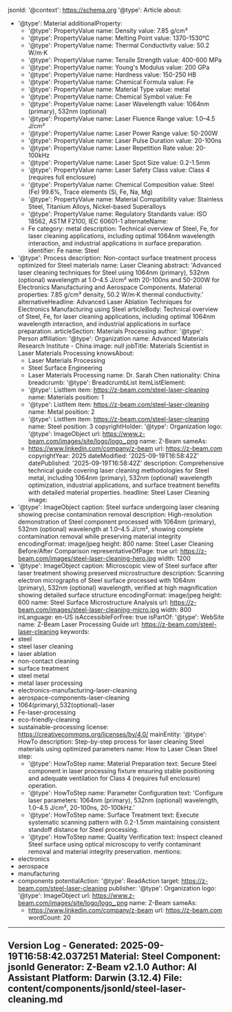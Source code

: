 jsonld:
  '@context': https://schema.org
  '@type': Article
  about:
  - '@type': Material
    additionalProperty:
    - '@type': PropertyValue
      name: Density
      value: 7.85 g/cm³
    - '@type': PropertyValue
      name: Melting Point
      value: 1370-1530°C
    - '@type': PropertyValue
      name: Thermal Conductivity
      value: 50.2 W/m·K
    - '@type': PropertyValue
      name: Tensile Strength
      value: 400-600 MPa
    - '@type': PropertyValue
      name: Young's Modulus
      value: 200 GPa
    - '@type': PropertyValue
      name: Hardness
      value: 150-250 HB
    - '@type': PropertyValue
      name: Chemical Formula
      value: Fe
    - '@type': PropertyValue
      name: Material Type
      value: metal
    - '@type': PropertyValue
      name: Chemical Symbol
      value: Fe
    - '@type': PropertyValue
      name: Laser Wavelength
      value: 1064nm (primary), 532nm (optional)
    - '@type': PropertyValue
      name: Laser Fluence Range
      value: 1.0–4.5 J/cm²
    - '@type': PropertyValue
      name: Laser Power Range
      value: 50-200W
    - '@type': PropertyValue
      name: Laser Pulse Duration
      value: 20-100ns
    - '@type': PropertyValue
      name: Laser Repetition Rate
      value: 20-100kHz
    - '@type': PropertyValue
      name: Laser Spot Size
      value: 0.2-1.5mm
    - '@type': PropertyValue
      name: Laser Safety Class
      value: Class 4 (requires full enclosure)
    - '@type': PropertyValue
      name: Chemical Composition
      value: Steel (Fe) 99.6%, Trace elements (Si, Fe, Na, Mg)
    - '@type': PropertyValue
      name: Material Compatibility
      value: Stainless Steel, Titanium Alloys, Nickel-based Superalloys
    - '@type': PropertyValue
      name: Regulatory Standards
      value: ISO 18562, ASTM F2100, IEC 60601-1
    alternateName:
    - Fe
    category: metal
    description: Technical overview of Steel, Fe, for laser cleaning applications,
      including optimal 1064nm wavelength interaction, and industrial applications
      in surface preparation.
    identifier: Fe
    name: Steel
  - '@type': Process
    description: Non-contact surface treatment process optimized for Steel materials
    name: Laser Cleaning
  abstract: 'Advanced laser cleaning techniques for Steel using 1064nm (primary),
    532nm (optional) wavelength at 1.0–4.5 J/cm² with 20-100ns and 50-200W for Electronics
    Manufacturing and Aerospace Components. Material properties: 7.85 g/cm³ density,
    50.2 W/m·K thermal conductivity.'
  alternativeHeadline: Advanced Laser Ablation Techniques for Electronics Manufacturing
    using Steel
  articleBody: Technical overview of Steel, Fe, for laser cleaning applications, including
    optimal 1064nm wavelength interaction, and industrial applications in surface
    preparation.
  articleSection: Materials Processing
  author:
    '@type': Person
    affiliation:
      '@type': Organization
      name: Advanced Materials Research Institute - China
    image: null
    jobTitle: Materials Scientist in Laser Materials Processing
    knowsAbout:
    - Laser Materials Processing
    - Steel Surface Engineering
    - Laser Materials Processing
    name: Dr. Sarah Chen
    nationality: China
  breadcrumb:
    '@type': BreadcrumbList
    itemListElement:
    - '@type': ListItem
      item: https://z-beam.com/steel-laser-cleaning
      name: Materials
      position: 1
    - '@type': ListItem
      item: https://z-beam.com/steel-laser-cleaning
      name: Metal
      position: 2
    - '@type': ListItem
      item: https://z-beam.com/steel-laser-cleaning
      name: Steel
      position: 3
  copyrightHolder:
    '@type': Organization
    logo:
      '@type': ImageObject
      url: https://www.z-beam.com/images/site/logo/logo_.png
    name: Z-Beam
    sameAs:
    - https://www.linkedin.com/company/z-beam
    url: https://z-beam.com
  copyrightYear: 2025
  dateModified: '2025-09-19T16:58:42Z'
  datePublished: '2025-09-19T16:58:42Z'
  description: Comprehensive technical guide covering laser cleaning methodologies
    for Steel metal, including 1064nm (primary), 532nm (optional) wavelength optimization,
    industrial applications, and surface treatment benefits with detailed material
    properties.
  headline: Steel Laser Cleaning
  image:
  - '@type': ImageObject
    caption: Steel surface undergoing laser cleaning showing precise contamination
      removal
    description: High-resolution demonstration of Steel component processed with 1064nm
      (primary), 532nm (optional) wavelength at 1.0–4.5 J/cm², showing complete contamination
      removal while preserving material integrity
    encodingFormat: image/jpeg
    height: 800
    name: Steel Laser Cleaning Before/After Comparison
    representativeOfPage: true
    url: https://z-beam.com/images/steel-laser-cleaning-hero.jpg
    width: 1200
  - '@type': ImageObject
    caption: Microscopic view of Steel surface after laser treatment showing preserved
      microstructure
    description: Scanning electron micrographs of Steel surface processed with 1064nm
      (primary), 532nm (optional) wavelength, verified at high magnification showing
      detailed surface structure
    encodingFormat: image/jpeg
    height: 600
    name: Steel Surface Microstructure Analysis
    url: https://z-beam.com/images/steel-laser-cleaning-micro.jpg
    width: 800
  inLanguage: en-US
  isAccessibleForFree: true
  isPartOf:
    '@type': WebSite
    name: Z-Beam Laser Processing Guide
    url: https://z-beam.com/steel-laser-cleaning
  keywords:
  - steel
  - steel laser cleaning
  - laser ablation
  - non-contact cleaning
  - surface treatment
  - steel metal
  - metal laser processing
  - electronics-manufacturing-laser-cleaning
  - aerospace-components-laser-cleaning
  - 1064(primary),532(optional)-laser
  - Fe-laser-processing
  - eco-friendly-cleaning
  - sustainable-processing
  license: https://creativecommons.org/licenses/by/4.0/
  mainEntity:
    '@type': HowTo
    description: Step-by-step process for laser cleaning Steel materials using optimized
      parameters
    name: How to Laser Clean Steel
    step:
    - '@type': HowToStep
      name: Material Preparation
      text: Secure Steel component in laser processing fixture ensuring stable positioning
        and adequate ventilation for Class 4 (requires full enclosure) operation.
    - '@type': HowToStep
      name: Parameter Configuration
      text: 'Configure laser parameters: 1064nm (primary), 532nm (optional) wavelength,
        1.0–4.5 J/cm², 20-100ns, 20-100kHz.'
    - '@type': HowToStep
      name: Surface Treatment
      text: Execute systematic scanning pattern with 0.2-1.5mm maintaining consistent
        standoff distance for Steel processing.
    - '@type': HowToStep
      name: Quality Verification
      text: Inspect cleaned Steel surface using optical microscopy to verify contaminant
        removal and material integrity preservation.
  mentions:
  - electronics
  - aerospace
  - manufacturing
  - components
  potentialAction:
    '@type': ReadAction
    target: https://z-beam.com/steel-laser-cleaning
  publisher:
    '@type': Organization
    logo:
      '@type': ImageObject
      url: https://www.z-beam.com/images/site/logo/logo_.png
    name: Z-Beam
    sameAs:
    - https://www.linkedin.com/company/z-beam
    url: https://z-beam.com
  wordCount: 20


---
Version Log - Generated: 2025-09-19T16:58:42.037251
Material: Steel
Component: jsonld
Generator: Z-Beam v2.1.0
Author: AI Assistant
Platform: Darwin (3.12.4)
File: content/components/jsonld/steel-laser-cleaning.md
---